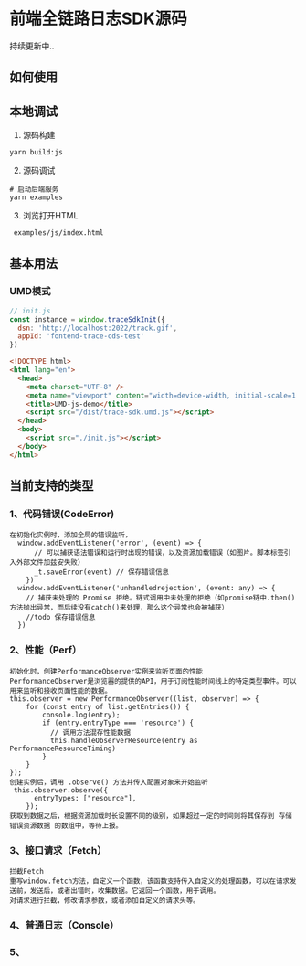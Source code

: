 # 前端全链路日志SDK源码
持续更新中..

## 如何使用



## 本地调试

1. 源码构建

```
yarn build:js
```

2. 源码调试

```
# 启动后端服务
yarn examples

```
3. 浏览打开HTML
```
 examples/js/index.html
```

## 基本用法

### UMD模式

```JavaScript
// init.js
const instance = window.traceSdkInit({
  dsn: 'http://localhost:2022/track.gif',
  appId: 'fontend-trace-cds-test'
})
```

```html
<!DOCTYPE html>
<html lang="en">
  <head>
    <meta charset="UTF-8" />
    <meta name="viewport" content="width=device-width, initial-scale=1.0" />
    <title>UMD-js-demo</title>
    <script src="/dist/trace-sdk.umd.js"></script>
  </head>
  <body>
    <script src="./init.js"></script>
  </body>
</html>
```

## 当前支持的类型
### 1、代码错误(CodeError)
```
在初始化实例时，添加全局的错误监听，
  window.addEventListener('error', (event) => {
      // 可以捕获语法错误和运行时出现的错误，以及资源加载错误（如图片。脚本标签引入外部文件加兹安失败）
      _t.saveError(event) // 保存错误信息
    })
  window.addEventListener('unhandledrejection', (event: any) => {
    // 捕获未处理的 Promise 拒绝。链式调用中未处理的拒绝（如promise链中.then()方法抛出异常，而后续没有catch()来处理，那么这个异常也会被捕获）
    //todo 保存错误信息
  })

```

### 2、性能（Perf）
```
初始化时，创建PerformanceObserver实例来监听页面的性能
PerformanceObserver是浏览器的提供的API，用于订阅性能时间线上的特定类型事件。可以用来监听和接收页面性能的数据。
this.observer = new PerformanceObserver((list, observer) => {
    for (const entry of list.getEntries()) {
        console.log(entry);
        if (entry.entryType === 'resource') {
          // 调用方法混存性能数据
          this.handleObserverResource(entry as PerformanceResourceTiming)
        }
    }
});
创建实例后，调用 .observe() 方法并传入配置对象来开始监听
 this.observer.observe({
      entryTypes: ["resource"],
    });
获取到数据之后，根据资源加载时长设置不同的级别，如果超过一定的时间则将其保存到 存储错误资源数据 的数组中，等待上报。
```

### 3、接口请求（Fetch）
```
拦截Fetch
重写window.fetch方法，自定义一个函数，该函数支持传入自定义的处理函数，可以在请求发送前，发送后，或者出错时，收集数据。它返回一个函数，用于调用。
对请求进行拦截，修改请求参数，或者添加自定义的请求头等。
```

### 4、普通日志（Console）

### 5、
